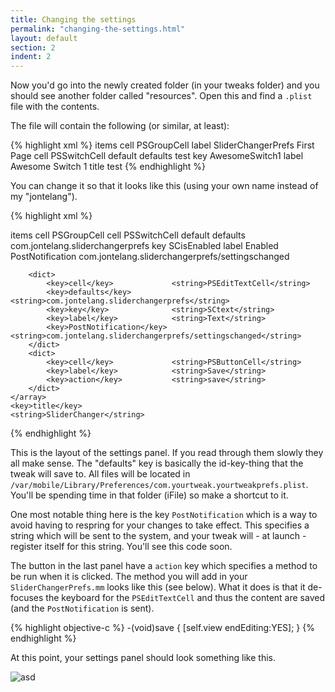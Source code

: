 ```yaml
---
title: Changing the settings
permalink: "changing-the-settings.html"
layout: default
section: 2
indent: 2
---
```


Now you'd go into the newly created folder (in your tweaks folder) and you should see another folder called "resources". Open this and find a `.plist` file with the contents. 

The file will contain the following (or similar, at least):

{% highlight xml %}<plist version="1.0">
<dict>
	<key>items</key>
	<array>
		<dict>
			<key>cell</key>
			<string>PSGroupCell</string>
			<key>label</key>
			<string>SliderChangerPrefs First Page</string>
		</dict>
		<dict>
			<key>cell</key>
			<string>PSSwitchCell</string>
			<key>default</key>
			<true/>
			<key>defaults</key>
			<string>test</string>
			<key>key</key>
			<string>AwesomeSwitch1</string>
			<key>label</key>
			<string>Awesome Switch 1</string>
		</dict>
	</array>
	<key>title</key>
	<string>test</string>
</dict>
</plist>
{% endhighlight %}

You can change it so that it looks like this (using your own name instead of my "jontelang").

{% highlight xml %}
<?xml version="1.0" encoding="UTF-8"?>
<!DOCTYPE plist PUBLIC "-//Apple//DTD PLIST 1.0//EN" "http://www.apple.com/DTDs/PropertyList-1.0.dtd">
<plist version="1.0">
<dict>
	<key>items</key>
	<array>
		<dict>
			<key>cell</key>             <string>PSGroupCell</string>
		</dict>
		<dict>
			<key>cell</key>             <string>PSSwitchCell</string>
			<key>default</key>          <true/>
			<key>defaults</key>         <string>com.jontelang.sliderchangerprefs</string>
			<key>key</key>              <string>SCisEnabled</string>
			<key>label</key>            <string>Enabled</string>
			<key>PostNotification</key> <string>com.jontelang.sliderchangerprefs/settingschanged</string>
		</dict>

		<dict>
			<key>cell</key>             <string>PSEditTextCell</string>
			<key>defaults</key>         <string>com.jontelang.sliderchangerprefs</string>
			<key>key</key>              <string>SCtext</string>
			<key>label</key>            <string>Text</string>
			<key>PostNotification</key> <string>com.jontelang.sliderchangerprefs/settingschanged</string>
		</dict>
		<dict>
			<key>cell</key>             <string>PSButtonCell</string>
			<key>label</key>            <string>Save</string>
			<key>action</key>           <string>save</string>
		</dict>
	</array>
	<key>title</key>
	<string>SliderChanger</string>
</dict>
</plist>
{% endhighlight %}

This is the layout of the settings panel. If you read through them slowly they all make sense. The "defaults" key is basically the id-key-thing that the tweak will save to. All files will be located in `/var/mobile/Library/Preferences/com.yourtweak.yourtweakprefs.plist`. You'll be spending time in that folder (iFile) so make a shortcut to it.

One most notable thing here is the key `PostNotification` which is a way to avoid having to respring for your changes to take effect. This specifies a string which will be sent to the system, and your tweak will - at launch - register itself for this string. You'll see this code soon.

The button in the last panel have a `action` key which specifies a method to be run when it is clicked. The method you will add in your `SliderChangerPrefs.mm` looks like this (see below). What it does is that it de-focuses the keyboard for the `PSEditTextCell` and thus the content are saved (and the `PostNotification` is sent).

{% highlight objective-c %}
-(void)save
{
	[self.view endEditing:YES];
}
{% endhighlight %}

At this point, your settings panel should look something like this.

![asd](/guide/img/8.png "ads")